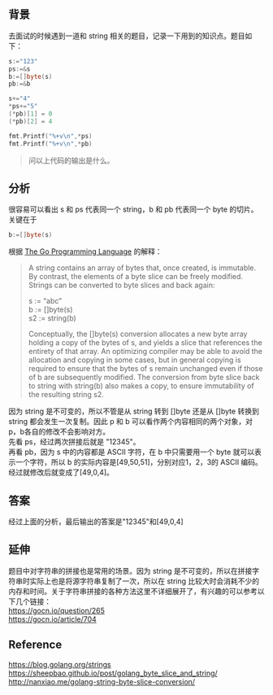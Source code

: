## 背景
去面试的时候遇到一道和 string 相关的题目，记录一下用到的知识点。题目如下：
```go
s:="123"
ps:=&s
b:=[]byte(s)
pb:=&b

s+="4"
*ps+="5"
(*pb)[1] = 0
(*pb)[2] = 4

fmt.Printf("%+v\n",*ps)
fmt.Printf("%+v\n",*pb)
```
> 问以上代码的输出是什么。

## 分析
很容易可以看出 s 和 ps 代表同一个 string，b 和 pb 代表同一个 byte 的切片。关键在于
```go
b:=[]byte(s)
```
根据 [The Go Programming Language](http://www.gopl.io/) 的解释：
> A string contains an array of bytes that, once created, is immutable. By contrast, the elements of a byte slice can be freely modified.  
Strings can be converted to byte slices and back again: 
>
> s := “abc”  
b := []byte(s)  
s2 := string(b)  
>
> Conceptually, the []byte(s) conversion allocates a new byte array holding a copy of the bytes of s, and yields a slice that references the entirety of that array. An optimizing compiler may be able to avoid the allocation and copying in some cases, but in general copying is required to ensure that the bytes of s remain unchanged even if those of b are subsequently modified. The conversion from byte slice back to string with string(b) also makes a copy, to ensure immutability of the resulting string s2.

因为 string 是不可变的，所以不管是从 string 转到 []byte 还是从 []byte 转换到 string 都会发生一次复制。因此 p 和 b 可以看作两个内容相同的两个对象，对 p，b各自的修改不会影响对方。  
先看 ps，经过两次拼接后就是 "12345"。  
再看 pb，因为 s 中的内容都是 ASCII 字符，在 b 中只需要用一个 byte 就可以表示一个字符，所以 b 的实际内容是[49,50,51]，分别对应1，2，3的 ASCII 编码。经过就修改后就变成了[49,0,4]。  

## 答案
经过上面的分析，最后输出的答案是"12345"和[49,0,4]

## 延伸
题目中对字符串的拼接也是常用的场景。因为 string 是不可变的，所以在拼接字符串时实际上也是将源字符串复制了一次，所以在 string 比较大时会消耗不少的内存和时间。关于字符串拼接的各种方法这里不详细展开了，有兴趣的可以参考以下几个链接：  
https://gocn.io/question/265  
https://gocn.io/article/704

## Reference
https://blog.golang.org/strings  
https://sheepbao.github.io/post/golang_byte_slice_and_string/  
http://nanxiao.me/golang-string-byte-slice-conversion/

